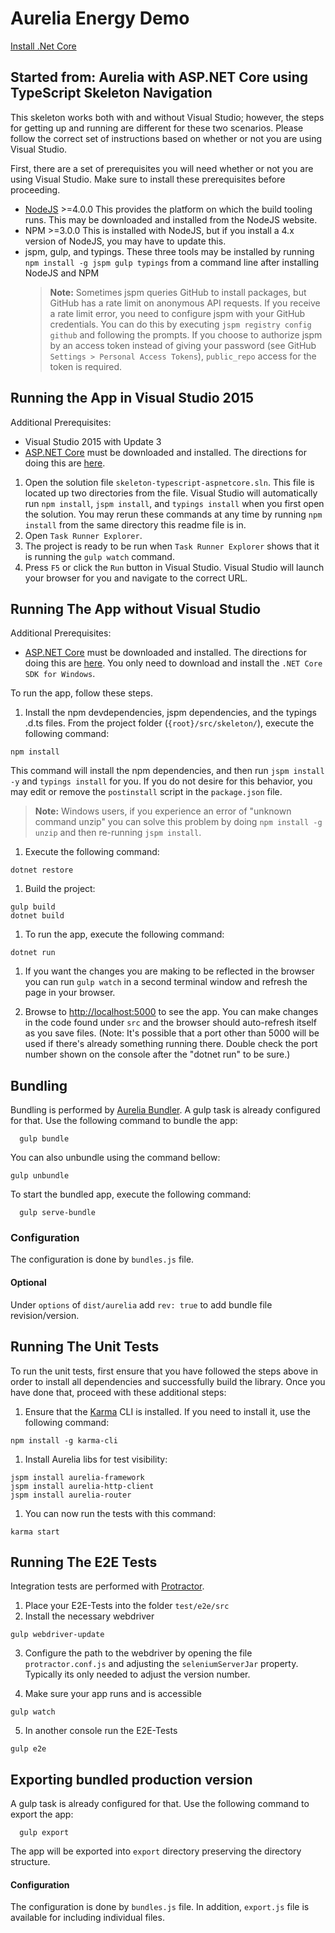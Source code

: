 # Aurelia Energy Demo

[Install .Net Core](http://dot.net)



## Started from: Aurelia with ASP.NET Core using TypeScript Skeleton Navigation

This skeleton works both with and without Visual Studio; however, the steps for getting up and running are different for these two scenarios. Please follow the correct set of instructions based on whether or not you are using Visual Studio.

First, there are a set of prerequisites you will need whether or not you are using Visual Studio. Make sure to install these prerequisites before proceeding.

- [NodeJS](http://nodejs.org/) >=4.0.0 This provides the platform on which the build tooling runs. This may be downloaded and installed from the NodeJS website.
- NPM >=3.0.0 This is installed with NodeJS, but if you install a 4.x version of NodeJS, you may have to update this.
- jspm, gulp, and typings. These three tools may be installed by running `npm install -g jspm gulp typings` from a command line after installing NodeJS and NPM
  > **Note:** Sometimes jspm queries GitHub to install packages, but GitHub has a rate limit on anonymous API requests. If you receive a rate limit error, you need to configure jspm with your GitHub credentials. You can do this by executing `jspm registry config github` and following the prompts. If you choose to authorize jspm by an access token instead of giving your password (see GitHub `Settings > Personal Access Tokens`), `public_repo` access for the token is required.

## Running the App in Visual Studio 2015

Additional Prerequisites:

- Visual Studio 2015 with Update 3
- [ASP.NET Core](https://www.microsoft.com/net/core#windows) must be downloaded and installed. The directions for doing this are [here](https://www.microsoft.com/net/core#windows).

1. Open the solution file `skeleton-typescript-aspnetcore.sln`. This file is located up two directories from the file. Visual Studio will automatically run `npm install`, `jspm install`, and `typings install` when you first open the solution. You may rerun these commands at any time by running `npm install` from the same directory this readme file is in.
1. Open `Task Runner Explorer`.
1. The project is ready to be run when `Task Runner Explorer` shows that it is running the `gulp watch` command. 
1. Press `F5` or click the `Run` button in Visual Studio. Visual Studio will launch your browser for you and navigate to the correct URL.


## Running The App without Visual Studio

Additional Prerequisites:

- [ASP.NET Core](https://www.microsoft.com/net/core#windows) must be downloaded and installed. The directions for doing this are [here](https://www.microsoft.com/net/core#windows). You only need to download and install the `.NET Core SDK for Windows`.

To run the app, follow these steps.

1. Install the npm devdependencies, jspm dependencies, and the typings .d.ts files. From the project folder (`{root}/src/skeleton/`), execute the following command:
  ```shell
  npm install
  ```

  This command will install the npm dependencies, and then run `jspm install -y` and `typings install` for you. If you do not desire for this behavior, you may edit or remove the `postinstall` script in the `package.json` file. 
  >**Note:** Windows users, if you experience an error of "unknown command unzip" you can solve this problem by doing `npm install -g unzip` and then re-running `jspm install`.

1. Execute the following command:

  ```shell
  dotnet restore
  ```

1. Build the project:

  ```shell
  gulp build
  dotnet build
  ```

1. To run the app, execute the following command:

  ```shell
  dotnet run
  ```

1. If you want the changes you are making to be reflected in the browser you can run `gulp watch` in a second terminal window and refresh the page in your browser.

1. Browse to [http://localhost:5000](http://localhost:5000) to see the app. You can make changes in the code found under `src` and the browser should auto-refresh itself as you save files. (Note: It's possible that a port other than 5000 will be used if there's already something running there. Double check the port number shown on the console after the "dotnet run" to be sure.)

## Bundling

Bundling is performed by [Aurelia Bundler](http://github.com/aurelia/bundler). A gulp task is already configured for that. Use the following command to bundle the app:

  ```shell
    gulp bundle
  ```

You can also unbundle using the command bellow:

  ```shell
  gulp unbundle
  ```

To start the bundled app, execute the following command:

  ```shell
    gulp serve-bundle
  ```

### Configuration

The configuration is done by ```bundles.js``` file.

#### Optional

Under ```options``` of ```dist/aurelia``` add ```rev: true``` to add bundle file revision/version.

## Running The Unit Tests

To run the unit tests, first ensure that you have followed the steps above in order to install all dependencies and successfully build the library. Once you have done that, proceed with these additional steps:

1. Ensure that the [Karma](http://karma-runner.github.io/) CLI is installed. If you need to install it, use the following command:

  ```shell
  npm install -g karma-cli
  ```
1. Install Aurelia libs for test visibility:

```shell
jspm install aurelia-framework
jspm install aurelia-http-client
jspm install aurelia-router
```

1. You can now run the tests with this command:

  ```shell
  karma start
  ```

## Running The E2E Tests

Integration tests are performed with [Protractor](http://angular.github.io/protractor/#/).

1. Place your E2E-Tests into the folder ```test/e2e/src```
2. Install the necessary webdriver

  ```shell
  gulp webdriver-update
  ```

3. Configure the path to the webdriver by opening the file ```protractor.conf.js``` and adjusting the ```seleniumServerJar``` property. Typically its only needed to adjust the version number.

4. Make sure your app runs and is accessible

  ```shell
  gulp watch
  ```

5. In another console run the E2E-Tests

  ```shell
  gulp e2e
  ```

## Exporting bundled production version
A gulp task is already configured for that. Use the following command to export the app:

  ```shell
    gulp export
  ```
The app will be exported into ```export``` directory preserving the directory structure.
#### Configuration
The configuration is done by ```bundles.js``` file.
In addition, ```export.js``` file is available for including individual files.

